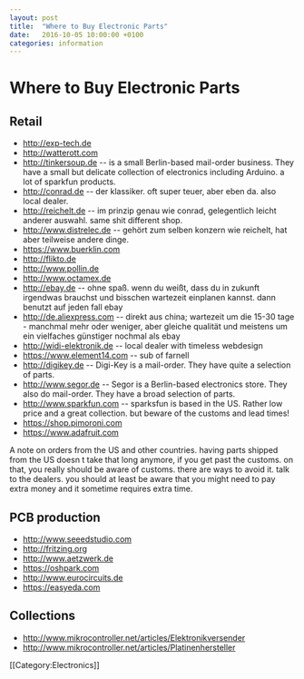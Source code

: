 ```yaml
---
layout: post
title:  "Where to Buy Electronic Parts"
date:   2016-10-05 10:00:00 +0100
categories: information
---
```


# Where to Buy Electronic Parts


## Retail

*   http://exp-tech.de 
*   http://watterott.com 
*   http://tinkersoup.de -- is a small Berlin-based mail-order business. They have a small but delicate collection of electronics including Arduino. a lot of sparkfun products.
*   http://conrad.de -- der klassiker. oft super teuer, aber eben da. also local dealer.
*   http://reichelt.de -- im prinzip genau wie conrad, gelegentlich leicht anderer auswahl. same shit different shop.
*   http://www.distrelec.de -- gehört zum selben konzern wie reichelt, hat aber teilweise andere dinge.
*   https://www.buerklin.com
*   http://flikto.de 
*   http://www.pollin.de
*   http://www.octamex.de
*   http://ebay.de -- ohne spaß. wenn du weißt, dass du in zukunft irgendwas brauchst und bisschen wartezeit einplanen kannst. dann benutzt auf jeden fall ebay
*   http://de.aliexpress.com -- direkt aus china; wartezeit um die 15-30 tage - manchmal mehr oder weniger, aber gleiche qualität und meistens um ein vielfaches günstiger nochmal als ebay
*   http://widi-elektronik.de -- local dealer with timeless webdesign
*   https://www.element14.com -- sub of farnell
*   http://digikey.de -- Digi-Key is a mail-order. They have quite a selection of parts.
*   http://www.segor.de -- Segor is a Berlin-based electronics store. They also do mail-order. They have a broad selection of parts.
*   http://www.sparkfun.com -- sparksfun is based in the US. Rather low price and a great collection. but beware of the customs and lead times!
*   https://shop.pimoroni.com
*   https://www.adafruit.com

A note on orders from the US and other countries. having parts shipped from the US doesn t take that long anymore, if you get past the customs. on that, you really should be aware of customs. there are ways to avoid it. talk to the dealers. you should at least be aware that you might need to pay extra money and it sometime requires extra time.

## PCB production

*   http://www.seeedstudio.com
*   http://fritzing.org
*   http://www.aetzwerk.de
*   https://oshpark.com
*   http://www.eurocircuits.de
*   https://easyeda.com

## Collections

*   http://www.mikrocontroller.net/articles/Elektronikversender
*   http://www.mikrocontroller.net/articles/Platinenhersteller



[[Category:Electronics]]


